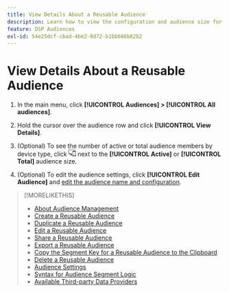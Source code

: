 ```yaml
---
title: View Details About a Reusable Audience
description: Learn how to view the configuration and audience size for a reusable audience.
feature: DSP Audiences
exl-id: 54e25dcf-cbad-4be2-8d72-b1bb666b82b2
---
```

# View Details About a Reusable Audience

1. In the main menu, click **[!UICONTROL Audiences] > [!UICONTROL All audiences]**.

1. Hold the cursor over the audience row and click **[!UICONTROL View Details]**.

1. (Optional) To see the number of active or total audience members by device type, click ![Device breakdown](/help/dsp/assets/device-breakdown.png) next to the **[!UICONTROL Active]** or **[!UICONTROL Total]** audience size.

1. (Optional) To edit the audience settings, click **[!UICONTROL Edit Audience]** and [edit the audience name and configuration](reusable-audience-edit.md).

>[!MORELIKETHIS]
>
>* [About Audience Management](audience-about.md)
>* [Create a Reusable Audience](reusable-audience-create.md)
>* [Duplicate a Reusable Audience](reusable-audience-duplicate.md)
>* [Edit a Reusable Audience](reusable-audience-edit.md)
>* [Share a Reusable Audience](reusable-audience-share.md)
>* [Export a Reusable Audience](reusable-audience-export.md)
>* [Copy the Segment Key for a Reusable Audience to the Clipboard](reusable-audience-clipboard.md)
>* [Delete a Reusable Audience](reusable-audience-delete.md)
>* [Audience Settings](audience-settings.md)
>* [Syntax for Audience Segment Logic](audience-segment-logic-syntax.md)
>* [Available Third-party Data Providers](third-party-data-providers.md)

